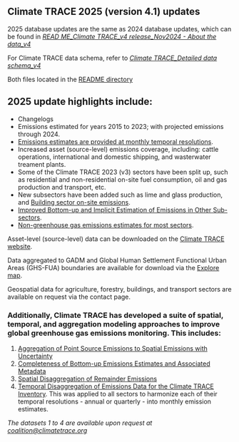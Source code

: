 ## Climate TRACE 2025 (version 4.1) updates
2025 database updates are the same as 2024 database updates, which can be found in [*READ ME_Climate TRACE_v4 release_Nov2024 - About the data_v4*](https://github.com/climatetracecoalition/methodology-documents/blob/main/2025/README/READ%20ME_Climate%20TRACE_v4%20release_Nov2024%20-%20About%20the%20data_v4.pdf) 

For Climate TRACE data schema, refer to [*Climate TRACE_Detailed data schema_v4*](https://github.com/climatetracecoalition/methodology-documents/blob/main/2025/README/Climate%20TRACE_Detailed%20data%20schema_v4.csv)

Both files located in the [README directory](https://github.com/climatetracecoalition/methodology-documents/tree/main/2025/README)

## 2025 update highlights include:
  - Changelogs
  - Emissions estimated for years 2015 to 2023; with projected emissions through 2024.
  - [Emissions estimates are provided at monthly temporal resolutions](https://github.com/climatetracecoalition/methodology-documents/blob/main/2024/Post%20Processing%20for%20Global%20Emissions%20and%20Metadata%20Completeness/Temporal%20Disaggregation%20of%20Emissions%20Data%20for%20the%20Climate%20TRACE%20Inventory.docx.pdf).
  - Increased asset (source-level) emissions coverage, including: cattle operations, international and domestic shipping, and wasterwater treament plants.
  - Some of the Climate TRACE 2023 (v3) sectors have been split up, such as residential and non-residential on-site fuel consumption, oil and gas production and transport, etc.
  - New subsectors have been added such as lime and glass production, and [Building sector on-site emissions](https://github.com/climatetracecoalition/methodology-documents/blob/main/2024/Buildings/Building%20Sector%20Methodology%20draft2024.docx.pdf).
  - [Improved Bottom-up and Implicit Estimation of Emissions in Other Sub-sectors](https://github.com/climatetracecoalition/methodology-documents/blob/main/2024/Other%20Sectors/Other%20Sectors-Data%20informed%20disaggregation%20and%20Implicit%20Estimation%20Methodology.docx.pdf).
  - [Non-greenhouse gas emissions estimates for most sectors](https://github.com/climatetracecoalition/methodology-documents/blob/main/2024/Non%20Greenhouse%20Gases/Non-Greenhouse%20Gas%20Emissions%20Estimates%20Across%20Sectors.docx.pdf). 

Asset-level (source-level) data can be downloaded on the [Climate TRACE website](https://climatetrace.org/). 

Data aggregated to GADM and Global Human Settlement Functional Urban Areas (GHS-FUA) boundaries are available for download via the [Explore map](https://climatetrace.org/explore/#admin=&gas=co2e&year=2022&timeframe=100&sector=&asset=).

Geospatial data for agriculture, forestry, buildings, and transport sectors are available on request via the contact page.

### Additionally, Climate TRACE has developed a suite of spatial, temporal, and aggregation modeling approaches to improve global greenhouse gas emissions monitoring. This includes:
  1) [Aggregation of Point Source Emissions to Spatial Emissions with Uncertainty](https://github.com/climatetracecoalition/methodology-documents/blob/main/2024/Post%20Processing%20for%20Global%20Emissions%20and%20Metadata%20Completeness/Aggregation%20of%20Point%20Source%20Emissions%20to%20Spatial%20Emissions%20with%20Uncertainty.docx.pdf) 
  2) [Completeness of Bottom-up Emissions Estimates and Associated Metadata](https://github.com/climatetracecoalition/methodology-documents/blob/main/2024/Post%20Processing%20for%20Global%20Emissions%20and%20Metadata%20Completeness/Completeness%20of%20Bottom-up%20Emissions%20Estimates%20and%20Associated%20Metadata.docx.pdf) 
  3) [Spatial Disaggregation of Remainder Emissions](https://github.com/climatetracecoalition/methodology-documents/blob/main/2024/Post%20Processing%20for%20Global%20Emissions%20and%20Metadata%20Completeness/Spatial%20Disaggregation%20of%20Remainder%20Emissions.docx.pdf)
  4) [Temporal Disaggregation of Emissions Data for the Climate TRACE Inventory](https://github.com/climatetracecoalition/methodology-documents/blob/main/2024/Post%20Processing%20for%20Global%20Emissions%20and%20Metadata%20Completeness/Temporal%20Disaggregation%20of%20Emissions%20Data%20for%20the%20Climate%20TRACE%20Inventory.docx.pdf). This was applied to all sectors to harmonize each of their temporal resolutions - annual or quarterly - into monthly emission estimates.

 *The datasets 1 to 4 are available upon request at coalition@climatetrace.org*
